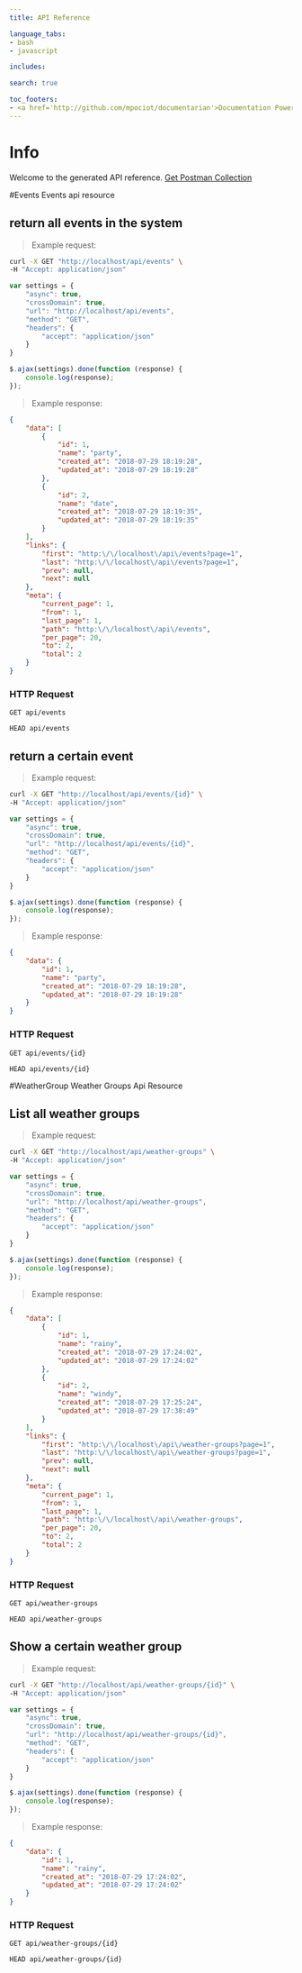 ```yaml
---
title: API Reference

language_tabs:
- bash
- javascript

includes:

search: true

toc_footers:
- <a href='http://github.com/mpociot/documentarian'>Documentation Powered by Documentarian</a>
---
```

<!-- START_INFO -->
# Info

Welcome to the generated API reference.
[Get Postman Collection](http://localhost/docs/collection.json)
<!-- END_INFO -->

#Events
Events api resource
<!-- START_0f5e59e5d39a318daed6631442199c5d -->
## return all events in the system

> Example request:

```bash
curl -X GET "http://localhost/api/events" \
-H "Accept: application/json"
```

```javascript
var settings = {
    "async": true,
    "crossDomain": true,
    "url": "http://localhost/api/events",
    "method": "GET",
    "headers": {
        "accept": "application/json"
    }
}

$.ajax(settings).done(function (response) {
    console.log(response);
});
```

> Example response:

```json
{
    "data": [
        {
            "id": 1,
            "name": "party",
            "created_at": "2018-07-29 18:19:28",
            "updated_at": "2018-07-29 18:19:28"
        },
        {
            "id": 2,
            "name": "date",
            "created_at": "2018-07-29 18:19:35",
            "updated_at": "2018-07-29 18:19:35"
        }
    ],
    "links": {
        "first": "http:\/\/localhost\/api\/events?page=1",
        "last": "http:\/\/localhost\/api\/events?page=1",
        "prev": null,
        "next": null
    },
    "meta": {
        "current_page": 1,
        "from": 1,
        "last_page": 1,
        "path": "http:\/\/localhost\/api\/events",
        "per_page": 20,
        "to": 2,
        "total": 2
    }
}
```

### HTTP Request
`GET api/events`

`HEAD api/events`


<!-- END_0f5e59e5d39a318daed6631442199c5d -->

<!-- START_2f937339643bb255988a5ee41f56547c -->
## return a certain event

> Example request:

```bash
curl -X GET "http://localhost/api/events/{id}" \
-H "Accept: application/json"
```

```javascript
var settings = {
    "async": true,
    "crossDomain": true,
    "url": "http://localhost/api/events/{id}",
    "method": "GET",
    "headers": {
        "accept": "application/json"
    }
}

$.ajax(settings).done(function (response) {
    console.log(response);
});
```

> Example response:

```json
{
    "data": {
        "id": 1,
        "name": "party",
        "created_at": "2018-07-29 18:19:28",
        "updated_at": "2018-07-29 18:19:28"
    }
}
```

### HTTP Request
`GET api/events/{id}`

`HEAD api/events/{id}`


<!-- END_2f937339643bb255988a5ee41f56547c -->

#WeatherGroup
Weather Groups Api Resource
<!-- START_40a1e4796345e29908a5a9580142e7d0 -->
## List all weather groups

> Example request:

```bash
curl -X GET "http://localhost/api/weather-groups" \
-H "Accept: application/json"
```

```javascript
var settings = {
    "async": true,
    "crossDomain": true,
    "url": "http://localhost/api/weather-groups",
    "method": "GET",
    "headers": {
        "accept": "application/json"
    }
}

$.ajax(settings).done(function (response) {
    console.log(response);
});
```

> Example response:

```json
{
    "data": [
        {
            "id": 1,
            "name": "rainy",
            "created_at": "2018-07-29 17:24:02",
            "updated_at": "2018-07-29 17:24:02"
        },
        {
            "id": 2,
            "name": "windy",
            "created_at": "2018-07-29 17:25:24",
            "updated_at": "2018-07-29 17:38:49"
        }
    ],
    "links": {
        "first": "http:\/\/localhost\/api\/weather-groups?page=1",
        "last": "http:\/\/localhost\/api\/weather-groups?page=1",
        "prev": null,
        "next": null
    },
    "meta": {
        "current_page": 1,
        "from": 1,
        "last_page": 1,
        "path": "http:\/\/localhost\/api\/weather-groups",
        "per_page": 20,
        "to": 2,
        "total": 2
    }
}
```

### HTTP Request
`GET api/weather-groups`

`HEAD api/weather-groups`


<!-- END_40a1e4796345e29908a5a9580142e7d0 -->

<!-- START_db23914d5df1afe92c1ad7984b017ec5 -->
## Show a certain weather group

> Example request:

```bash
curl -X GET "http://localhost/api/weather-groups/{id}" \
-H "Accept: application/json"
```

```javascript
var settings = {
    "async": true,
    "crossDomain": true,
    "url": "http://localhost/api/weather-groups/{id}",
    "method": "GET",
    "headers": {
        "accept": "application/json"
    }
}

$.ajax(settings).done(function (response) {
    console.log(response);
});
```

> Example response:

```json
{
    "data": {
        "id": 1,
        "name": "rainy",
        "created_at": "2018-07-29 17:24:02",
        "updated_at": "2018-07-29 17:24:02"
    }
}
```

### HTTP Request
`GET api/weather-groups/{id}`

`HEAD api/weather-groups/{id}`


<!-- END_db23914d5df1afe92c1ad7984b017ec5 -->

